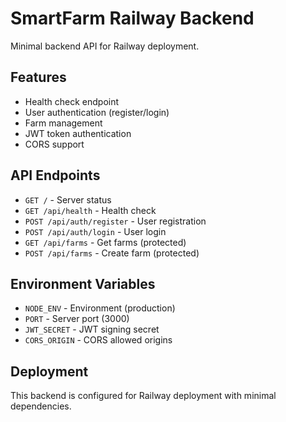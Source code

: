 # SmartFarm Railway Backend

Minimal backend API for Railway deployment.

## Features

- Health check endpoint
- User authentication (register/login)
- Farm management
- JWT token authentication
- CORS support

## API Endpoints

- `GET /` - Server status
- `GET /api/health` - Health check
- `POST /api/auth/register` - User registration
- `POST /api/auth/login` - User login
- `GET /api/farms` - Get farms (protected)
- `POST /api/farms` - Create farm (protected)

## Environment Variables

- `NODE_ENV` - Environment (production)
- `PORT` - Server port (3000)
- `JWT_SECRET` - JWT signing secret
- `CORS_ORIGIN` - CORS allowed origins

## Deployment

This backend is configured for Railway deployment with minimal dependencies.

